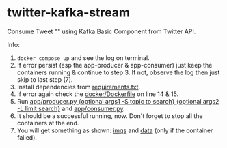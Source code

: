 # twitter-kafka-stream
Consume Tweet "" using Kafka Basic Component from Twitter API.

Info:
1. `docker compose up` and see the log on terminal.
2. If error persist (esp the app-producer & app-consumer) just keep the containers running & continue to step 3. If not, observe the log then just skip to last step (7).
3. Install dependencies from [requirements.txt](https://github.com/zeenfts/twitter-kafka-stream/blob/main/requirements.txt).
4. If error again check the [docker/Dockerfile](https://github.com/zeenfts/twitter-kafka-stream/blob/main/docker/Dockerfile) on line 14 & 15.
5. Run [app/producer.py {optional args1 -S topic to search} {optional args2 -L limit search}](https://github.com/zeenfts/twitter-kafka-stream/blob/main/app/producer.py) and [app/consumer.py](https://github.com/zeenfts/twitter-kafka-stream/blob/main/app/consumer.py).
6. It should be a successful running, now. Don't forget to stop all the containers at the end.
7. You will get something as shown: [imgs](https://github.com/zeenfts/twitter-kafka-stream/tree/main/imgs) and [data](https://github.com/zeenfts/twitter-kafka-stream/tree/main/data) (only if the container failed).
